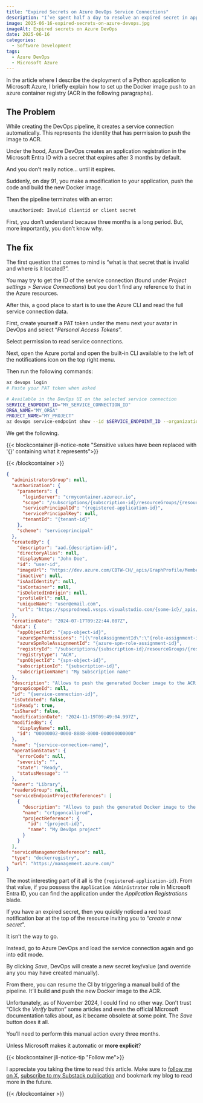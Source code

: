 ```yaml
---
title: "Expired Secrets on Azure DevOps Service Connections"
description: "I’ve spent half a day to resolve an expired secret in application registered automatically by Azure DevOps. Here is how and my takeaways."
image: 2025-06-16-expired-secrets-on-azure-devops.jpg
imageAlt: Expired secrets on Azure DevOps
date: 2025-06-16
categories:
  - Software Development
tags:
  - Azure DevOps
  - Microsoft Azure
---
```


In the article where I describe the deployment of a Python application to Microsoft Azure, I briefly explain how to set up the Docker image push to an azure container registry (ACR in the following paragraphs).

## The Problem

While creating the DevOps pipeline, it creates a service connection automatically. This represents the identity that has permission to push the image to ACR.

Under the hood, Azure DevOps creates an application registration in the Microsoft Entra ID with a secret that expires after 3 months by default.

And you don’t really notice… until it expires.

Suddenly, on day 91, you make a modification to your application, push the code and build the new Docker image.

Then the pipeline terminates with an error:

```bash
 unauthorized: Invalid clientid or client secret
```

First, you don’t understand because three months is a long period. But, more importantly, you don’t know why.

## The fix

The first question that comes to mind is “what is that secret that is invalid and where is it located?”.

You may try to get the ID of the service connection (found under _Project settings > Service Connections_) but you don’t find any reference to that in the Azure resources.

After this, a good place to start is to use the Azure CLI and read the full service connection data.

First, create yourself a PAT token under the menu next your avatar in DevOps and select “_Personal Access Tokens_”.

Select permission to read service connections.

Next, open the Azure portal and open the built-in CLI available to the left of the notifications icon on the top right menu.

Then run the following commands:

```bash
az devops login
# Paste your PAT token when asked

# Available in the DevOps UI on the selected service connection
SERVICE_ENDPOINT_ID="MY_SERVICE_CONNECTION_ID"
ORGA_NAME="MY_ORGA"
PROJECT_NAME="MY_PROJECT"
az devops service-endpoint show --id $SERVICE_ENDPOINT_ID --organization https://dev.azure.com/$ORGA_NAME --project $PROJECT_NAME
```

We get the following.

{{< blockcontainer jli-notice-note "Sensitive values have been replaced with '{}' containing what it represents">}}

{{< /blockcontainer >}}

```json
{
  "administratorsGroup": null,
  "authorization": {
    "parameters": {
      "loginServer": "crmycontainer.azurecr.io",
      "scope": "/subscriptions/{subscription-id}/resourceGroups/{resource-group-name}/providers/Microsoft.ContainerRegistry/registries/{repository-name}",
      "servicePrincipalId": "{registered-application-id}",
      "servicePrincipalKey": null,
      "tenantId": "{tenant-id}"
    },
    "scheme": "serviceprincipal"
  },
  "createdBy": {
    "descriptor": "aad.{description-id}",
    "directoryAlias": null,
    "displayName": "John Doe",
    "id": "user-id",
    "imageUrl": "https://dev.azure.com/CBTW-CH/_apis/GraphProfile/MemberAvatars/aad.{description-id}",
    "inactive": null,
    "isAadIdentity": null,
    "isContainer": null,
    "isDeletedInOrigin": null,
    "profileUrl": null,
    "uniqueName": "user@email.com",
    "url": "https://spsprodneu1.vssps.visualstudio.com/{some-id}/_apis/Identities/{id}"
  },
  "creationDate": "2024-07-17T09:22:44.087Z",
  "data": {
    "appObjectId": "{app-object-id}",
    "azureSpnPermissions": "[{\"roleAssignmentId\":\"{role-assignment-id}\",\"resourceProvider\":\"Microsoft.RoleAssignment\",\"provisioned\":true}]",
    "azureSpnRoleAssignmentId": "{azure-spn-role-assignment-id}",
    "registryId": "/subscriptions/{subscription-id}/resourceGroups/{resource-group-name}/providers/Microsoft.ContainerRegistry/registries/{repository-name}",
    "registrytype": "ACR",
    "spnObjectId": "{spn-object-id}",
    "subscriptionId": "{subscription-id}",
    "subscriptionName": "My Subscription name"
  },
  "description": "Allows to push the generated Docker image to the ACR.",
  "groupScopeId": null,
  "id": "{service-connection-id}",
  "isOutdated": false,
  "isReady": true,
  "isShared": false,
  "modificationDate": "2024-11-19T09:49:04.997Z",
  "modifiedBy": {
    "displayName": null,
    "id": "00000002-0000-8888-8000-000000000000"
  },
  "name": "{service-connection-name}",
  "operationStatus": {
    "errorCode": null,
    "severity": "",
    "state": "Ready",
    "statusMessage": ""
  },
  "owner": "Library",
  "readersGroup": null,
  "serviceEndpointProjectReferences": [
    {
      "description": "Allows to push the generated Docker image to the ACR.",
      "name": "crtpgoncallprod",
      "projectReference": {
        "id": "{project-id}",
        "name": "My DevOps project"
      }
    }
  ],
  "serviceManagementReference": null,
  "type": "dockerregistry",
  "url": "https://management.azure.com/"
}
```

The most interesting part of it all is the `{registered-application-id}`. From that value, if you possess the `Application Administrator` role in Microsoft Entra ID, you can find the application under the _Application Registrations_ blade.

If you have an expired secret, then you quickly noticed a red toast notification bar at the top of the resource inviting you to “_create a new secret_”.

It isn’t the way to go.

Instead, go to Azure DevOps and load the service connection again and go into edit mode.

By clicking _Save_, DevOps will create a new secret key/value (and override any you may have created manually).

From there, you can resume the CI by triggering a manual build of the pipeline. It’ll build and push the new Docker image to the ACR.

Unfortunately, as of November 2024, I could find no other way. Don’t trust “Click the _Verify_ button” some articles and even the official Microsoft documentation talks about, as it became obsolete at some point. The _Save_ button does it all.

You’ll need to perform this manual action every three months.

Unless Microsoft makes it automatic or **more explicit**?

{{< blockcontainer jli-notice-tip "Follow me">}}

I appreciate you taking the time to read this article. Make sure to [follow me on X](https://x.com/LitzlerJeremie), [subscribe to my Substack publication](https://iamjeremie.substack.com/) and bookmark my blog to read more in the future.

{{< /blockcontainer >}}
